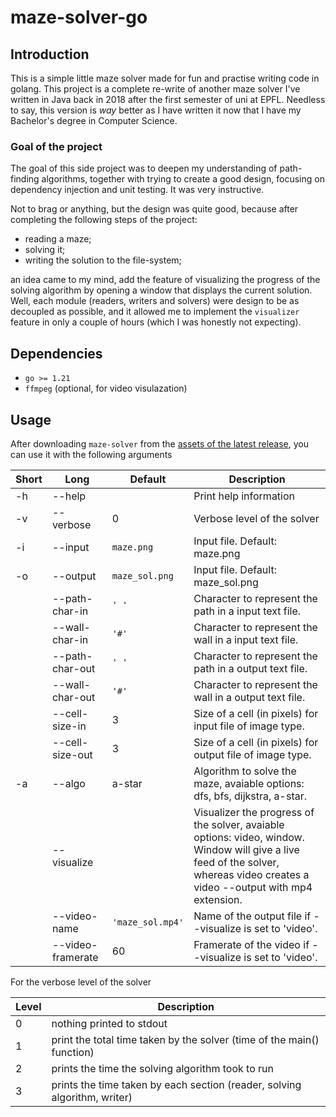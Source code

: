 # maze-solver-go

## Introduction

This is a simple little maze solver made for fun and practise writing code in
golang. This project is a complete re-write of another maze solver I've written
in Java back in 2018 after the first semester of uni at EPFL. Needless to say,
this version is _way_ better as I have written it now that I have my Bachelor's
degree in Computer Science.

### Goal of the project

The goal of this side project was to deepen my understanding of path-finding
algorithms, together with trying to create a good design, focusing on
dependency injection and unit testing. It was very instructive.

Not to brag or anything, but the design was quite good, because after
completing the following steps of the project:

- reading a maze;
- solving it;
- writing the solution to the file-system;

an idea came to my mind, add the feature of visualizing the progress of the
solving algorithm by opening a window that displays the current solution. Well,
each module (readers, writers and solvers) were design to be as decoupled as
possible, and it allowed me to implement the `visualizer` feature in only a
couple of hours (which I was honestly not expecting).

## Dependencies

- `go >= 1.21`
- `ffmpeg` (optional, for video visulazation)

## Usage

After downloading `maze-solver` from the
[assets of the latest release](releases/latest "Latest release"), you can use
it with the following arguments

| Short | Long              | Default          | Description                                                                                                                                                                    |
| ----- | ----------------- | ---------------- | ------------------------------------------------------------------------------------------------------------------------------------------------------------------------------ |
| -h    | --help            |                  | Print help information                                                                                                                                                         |
| -v    | --verbose         | 0                | Verbose level of the solver                                                                                                                                                    |
| -i    | --input           | `maze.png`       | Input file. Default: maze.png                                                                                                                                                  |
| -o    | --output          | `maze_sol.png`   | Input file. Default: maze_sol.png                                                                                                                                              |
|       | --path-char-in    | `' '`            | Character to represent the path in a input text file.                                                                                                                          |
|       | --wall-char-in    | `'#'`            | Character to represent the wall in a input text file.                                                                                                                          |
|       | --path-char-out   | `' '`            | Character to represent the path in a output text file.                                                                                                                         |
|       | --wall-char-out   | `'#'`            | Character to represent the wall in a output text file.                                                                                                                         |
|       | --cell-size-in    | 3                | Size of a cell (in pixels) for input file of image type.                                                                                                                       |
|       | --cell-size-out   | 3                | Size of a cell (in pixels) for output file of image type.                                                                                                                      |
| -a    | --algo            | a-star           | Algorithm to solve the maze, avaiable options: dfs, bfs, dijkstra, a-star.                                                                                                     |
|       | --visualize       |                  | Visualizer the progress of the solver, avaiable options: video, window. Window will give a live feed of the solver, whereas video creates a video --output with mp4 extension. |
|       | --video-name      | `'maze_sol.mp4'` | Name of the output file if --visualize is set to 'video'.                                                                                                                      |
|       | --video-framerate | 60               | Framerate of the video if --visualize is set to 'video'.                                                                                                                       |

For the verbose level of the solver

| Level | Description                                                               |
| ----- | ------------------------------------------------------------------------- |
| 0     | nothing printed to stdout                                                 |
| 1     | print the total time taken by the solver (time of the main() function)    |
| 2     | prints the time the solving algorithm took to run                         |
| 3     | prints the time taken by each section (reader, solving algorithm, writer) |

<!-- ## Examples -->
